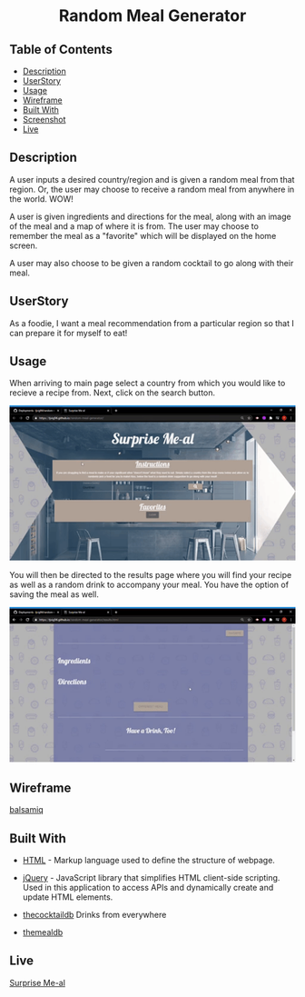 <div align="center">

# Random Meal Generator

</div>

## Table of Contents 

* [Description](#description)
* [UserStory](#UserStory)
* [Usage](#usage)
* [Wireframe](#Wireframe)
* [Built With](#built-with)
* [Screenshot](#screenshot)
* [Live](#Live)

## Description
A user inputs a desired country/region and is given a random meal from that region. Or, the user may choose to receive a random meal from anywhere in the world. WOW!

A user is given ingredients and directions for the meal, along with an image of the meal and a map of where it is from. The user may choose to remember the meal as a "favorite" which will be displayed on the home screen.

A user may also choose to be given a random cocktail to go along with their meal.

## UserStory

As a foodie, I want a meal recommendation from a particular region so that I can prepare it for myself to eat!

## Usage
When arriving to main page select a country from which you would like to recieve a recipe from. Next, click on the search button.
<p><img src="assets/css/projectGif1.gif"width="600"/></p>

You will then be directed to the results page where you will find your recipe as well as a random drink to accompany your meal. You have the option of saving the meal as well.

<p><img src="assets/css/projectGif2.gif"width="600"/></p>

## Wireframe

[balsamiq](https://balsamiq.cloud/s522bel/pa3ocwe)

## Built With

* [HTML](https://html.spec.whatwg.org/) - Markup language used to define the structure of webpage.
* [jQuery](https://jquery.com/) - JavaScript library that simplifies HTML client-side scripting. Used in this application to access APIs and dynamically create and update HTML elements.
* [thecocktaildb](https://www.thecocktaildb.com/api.php/)
  Drinks from everywhere
  
* [themealdb](https://www.themealdb.com/api.php/)

## Live 
[Surprise Me-al](https://tjvig94.github.io/random-meal-generator/)